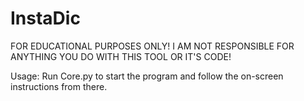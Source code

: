 # InstaDic
FOR EDUCATIONAL PURPOSES ONLY!
I AM NOT RESPONSIBLE FOR ANYTHING YOU DO WITH THIS TOOL OR IT'S CODE!

Usage: Run Core.py to start the program and follow the on-screen instructions from there.
